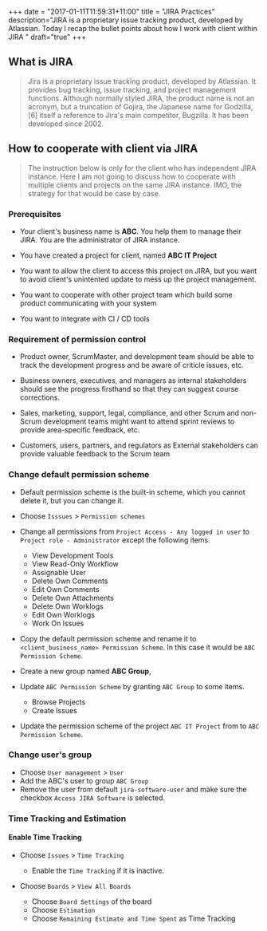 +++
date = "2017-01-11T11:59:31+11:00"
title = "JIRA Practices"
description="JIRA is a proprietary issue tracking product, developed by Atlassian. Today I recap the bullet points about how I work with client within JIRA "
draft="true"
+++

## What is JIRA

> Jira is a proprietary issue tracking product, developed by Atlassian. It provides bug tracking, issue tracking, and project management functions. Although normally styled JIRA, the product name is not an acronym, but a truncation of Gojira, the Japanese name for Godzilla,[6] itself a reference to Jira's main competitor, Bugzilla. It has been developed since 2002.


## How to cooperate with client via JIRA

> The instruction below is only for the client who has independent JIRA instance. Here I am not going to discuss how to cooperate with multiple clients and projects on the same JIRA instance. IMO, the strategy for that would be case by case. 

### Prerequisites

* Your client's business name is __ABC__. You help them to manage their JIRA. You are the administrator of JIRA instance. 

* You have created a project for client, named **ABC IT Project**

* You want to allow the client to access this project on JIRA, but you want to avoid client's unintented update to mess up the project management. 

* You want to cooperate with other project team which build some product communicating with your system

* You want to integrate with CI / CD tools


### Requirement of permission control

* Product owner, ScrumMaster, and development team  should be able to track the development progress and be aware of criticle issues, etc. 

* Business owners, executives, and managers as internal stakeholders should see the progress firsthand so that they can suggest course corrections. 

* Sales, marketing, support, legal, compliance, and other Scrum and non-Scrum development teams might want to attend sprint reviews to provide area-specific feedback, etc. 

* Customers, users, partners, and regulators as External stakeholders can provide valuable feedback to the Scrum team 


### Change default permission scheme

* Default permission scheme is the built-in scheme, which you cannot delete it, but you can change it.

* Choose `Isssues` > `Permission schemes `

* Change all permissions from `Project Access - Any logged in user` to `Project role - Administrator` except the following items.

    * View Development Tools
    * View Read-Only Workflow
    * Assignable User
    * Delete Own Comments
    * Edit Own Comments
    * Delete Own Attachments
    * Delete Own Worklogs
    * Edit Own Worklogs
    * Work On Issues

* Copy the default permission scheme and rename it to `<client_business_name> Permission Scheme`. In this case it would be `ABC Permission Scheme`. 

* Create a new group named **ABC Group**, 

* Update `ABC Permission Scheme` by granting `ABC Group` to some items.
    * Browse Projects
    * Create Issues
* Update the permission scheme of the project `ABC IT Project` from to `ABC Permission Scheme`. 

### Change user's group 

* Choose `User management` > `User` 
* Add the ABC's user to group `ABC Group`
* Remove the user from default `jira-software-user` and make sure the checkbox `Access JIRA Software` is selected.

 
### Time Tracking and Estimation

#### Enable Time Tracking

* Choose `Issues` > `Time Tracking` 
    * Enable the `Time Tracking` if it is inactive.

* Choose `Boards` > `View All Boards` 
    * Choose `Board Settings` of the board
    * Choose `Estimation`
    * Choose `Remaining Estimate and Time Spent` as Time Tracking


